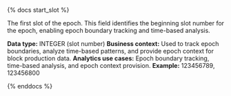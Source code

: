 {% docs start_slot %}

The first slot of the epoch. This field identifies the beginning slot number for the epoch, enabling epoch boundary tracking and time-based analysis.

**Data type:** INTEGER (slot number)
**Business context:** Used to track epoch boundaries, analyze time-based patterns, and provide epoch context for block production data.
**Analytics use cases:** Epoch boundary tracking, time-based analysis, and epoch context provision.
**Example:** 123456789, 123456800

{% enddocs %} 
